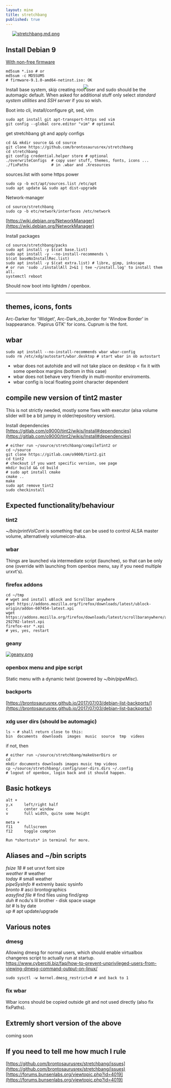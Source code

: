```yaml
---
layout: mine
title: stretchbang
published: true
---
```

<a href="/"><img src="{{site.baseurl}}/media/stretchBangLogo.png" style="max-width:1347px; position:relative; left:50%; transform:translate(-50%, 0%); margin-top: -70px; margin-bottom: -170px"></a>
[![stretchbang.md.png](https://cdn.scrot.moe/images/2017/08/01/stretchbang.png)](https://cdn.scrot.moe/images/2017/08/01/stretchbang.png)

## Install Debian 9

[With non-free firmware](https://cdimage.debian.org/cdimage/unofficial/non-free/cd-including-firmware/)

    md5sum *.iso # or
    md5sum -c MD5SUMS 
    # firmware-9.1.0-amd64-netinst.iso: OK

Install base system, skip creating root user and sudo should be the automagic default. When asked for additional stuff only select *standard system utilities* and *SSH server* if you so wish.

Boot into cli, install/configure git, sed, vim

    sudo apt install git apt-transport-https sed vim
    git config --global core.editor "vim" # optional

get stretchbang git and apply configs
    
    cd && mkdir source && cd source
    git clone https://github.com/brontosaurusrex/stretchbang
    cd stretchbang
    git config credential.helper store # optional
    ./overwriteConfigs  # copy user stuff, themes, fonts, icons ...
    ./fixPaths          # in .wbar and .Xresources

sources.list with some https power

    sudo cp -b ect/apt/sources.list /etc/apt
    sudo apt update && sudo apt dist-upgrade
    
Network-manager
    
    cd source/stretchbang
    sudo cp -b etc/network/interfaces /etc/network

[https://wiki.debian.org/NetworkManager](https://wiki.debian.org/NetworkManager)
    
Install packages

    cd source/stretchbang/packs
    sudo apt install -y $(cat base.list)
    sudo apt install -y --no-install-recommends \
    $(cat baseNoInstallRec.list)
    sudo apt install -y $(cat extra.list) # libre, gimp, inkscape
    # or run 'sudo ./installAll 2>&1 | tee ~/install.log' to install them all.
    systemctl reboot

Should now boot into lightdm / openbox.

---

## themes, icons, fonts
Arc-Darker for 'Widget', Arc-Dark_ob_border for 'Window Border' in lxappearance. 'Papirus GTK' for icons. Cuprum is the font.

## wbar

    sudo apt install --no-install-recommends wbar wbar-config
    sudo rm /etc/xdg/autostart/wbar.desktop # start wbar in ob autostart
    
- wbar does not autohide and will not take place on desktop < fix it with some openbox margins (bottom in this case)
- wbar does not behave very friendly in multi-monitor enviroments.
- wbar config is local floating point character dependent

## compile new version of tint2 master

This is not strictly needed, mostly some fixes with executor (alsa volume slider will be a bit jumpy in older/repository version).

Install dependencies  
[https://gitlab.com/o9000/tint2/wikis/Install#dependencies](https://gitlab.com/o9000/tint2/wikis/Install#dependencies)

    # either run ~/source/stretchbang/compileTint2 or
    cd ~/source
    git clone https://gitlab.com/o9000/tint2.git
    cd tint2
    # checkout if you want specific version, see page
    mkdir build && cd build
    # sudo apt install cmake
    cmake ..
    make
    sudo apt remove tint2
    sudo checkinstall

## Expected functionality/behaviour

### tint2
*~/bin/printVolCont* is something that can be used to control ALSA master volume, alternatively volumeicon-alsa.

### wbar 
Things are launched via intermediate script (launchee), so that can be only one (override with launching from openbox menu, say if you need multiple urxvt's).

### firefox addons

    cd ~/tmp
    # wget and install uBlock and Scrollbar anywhere
    wget https://addons.mozilla.org/firefox/downloads/latest/ublock-origin/addon-607454-latest.xpi
    wget https://addons.mozilla.org/firefox/downloads/latest/scrollbaranywhere/addon-292702-latest.xpi
    firefox-esr *.xpi
    # yes, yes, restart

### geany

[![geany.png](https://cdn.scrot.moe/images/2017/08/01/geany.png)](https://cdn.scrot.moe/images/2017/08/01/geany.png)

### openbox menu and pipe script
Static menu with a dynamic twist (powered by *~/bin/pipeMisc*).

### backports
[https://brontosaurusrex.github.io/2017/07/03/debian-list-backports/](https://brontosaurusrex.github.io/2017/07/03/debian-list-backports/)

### xdg user dirs (should be automagic)

    ls ~ # shall return close to this:
    bin  documents  downloads  images  music  source  tmp  videos
    
if not, then

    # either run ~/source/stretchbang/makeUserDirs or
    cd
    mkdir documents downloads images music tmp videos
    cp ~/source/stretchbang/.config/user-dirs.dirs ~/.config
    # logout of openbox, login back and it should happen.

## Basic hotkeys

    alt +
    y,x     left/right half
    c       center window
    v       full width, quite some height
    
    meta +
    f11     fullscreen
    f12     toggle compton
    
    Run *shortcuts* in terminal for more.
    
## Aliases and ~/bin scripts
    
*fsize 18*      # set urxvt font size  
*weather*       # weather  
*today*         # small weather  
*pipeSysInfo*   # extremly basic sysinfo  
*bronto*        # asci brontographics  
*easyfind file* # find files using find/grep  
*duh*           # ncdu's lil brother - disk space usage  
*lst*           # ls by date  
*up*            # apt update/upgrade  

## Various notes

### dmesg

Allowing dmesg for normal users, which should enable virtualbox changeres script to actually run at startup.  
https://www.cyberciti.biz/faq/how-to-prevent-unprivileged-users-from-viewing-dmesg-command-output-on-linux/

    sudo sysctl -w kernel.dmesg_restrict=0 # and back to 1

### fix wbar

Wbar icons should be copied outside git and not used directly (also fix fixPaths).

## Extremly short version of the above

coming soon

## If you need to tell me how much I rule

[https://github.com/brontosaurusrex/stretchbang/issues](https://github.com/brontosaurusrex/stretchbang/issues)  
[https://forums.bunsenlabs.org/viewtopic.php?id=4019](https://forums.bunsenlabs.org/viewtopic.php?id=4019)
